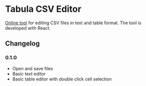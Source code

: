 # Tabula CSV Editor

[Online tool](https://evgeniy-polyakov.github.io/tabula-csv-editor/) for editing CSV files in text and table format.
The tool is developed with React.

## Changelog

### 0.1.0

* Open and save files
* Basic text editor
* Basic table editor with double click cell selection